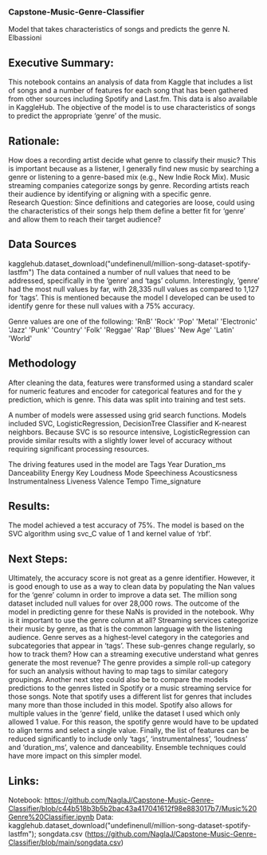 ### Capstone-Music-Genre-Classifier
Model that takes characteristics of songs and predicts the genre
N. Elbassioni

## Executive Summary:
This notebook contains an analysis of data from Kaggle that includes a list of songs and a number of features for each song that has been gathered from other sources including Spotify and Last.fm.  This data is also available in KaggleHub. The objective of the model is to use characteristics of songs to predict the appropriate ‘genre’ of the music.

## Rationale:
How does a recording artist decide what genre to classify their music? This is important because as a listener, I generally find new music by searching a genre or listening to a genre-based mix (e.g., New Indie Rock Mix).  Music streaming companies categorize songs by genre.  Recording artists reach their audience by identifying or aligning with a specific genre.  
Research Question:
Since definitions and categories are loose, could using the characteristics of their songs help them define a better fit for ‘genre’ and allow them to reach their target audience?

## Data Sources
kagglehub.dataset_download("undefinenull/million-song-dataset-spotify-lastfm")
The data contained a number of null values that need to be addressed, specifically in the ‘genre’ and ‘tags’ column. Interestingly, ‘genre’ had the most null values by far, with 28,335 null values as compared to 1,127 for ‘tags’. This is mentioned because the model I developed can be used to identify genre for these null values with a 75% accuracy.

Genre values are one of the following:  'RnB' 'Rock' 'Pop' 'Metal' 'Electronic' 'Jazz' 'Punk' 'Country'
 'Folk' 'Reggae' 'Rap' 'Blues' 'New Age' 'Latin' 'World'

## Methodology
After cleaning the data, features were transformed using a standard scaler for numeric features and encoder for categorical features and for the y prediction, which is genre. This data was split into training and test sets.

A number of models were assessed using grid search functions.  Models included SVC, LogisticRegression, DecisionTree Classifier and K-nearest neighbors. Because SVC is so resource intensive, LogisticRegression can provide similar results with a slightly lower level of accuracy without requiring significant processing resources. 

The driving features used in the model are 
Tags
Year
Duration_ms
Danceability
Energy
Key
Loudness
Mode
Speechiness
Acousticsness
Instrumentalness
Liveness
Valence
Tempo
Time_signature

## Results:
The model achieved a test accuracy of 75%. The model is based on the SVC algorithm using svc_C value of 1 and kernel value of ‘rbf’.

## Next Steps:
Ultimately, the accuracy score is not great as a genre identifier.  However, it is good enough to use as a way to clean data by populating the Nan values for the ‘genre’ column in order to improve a data set.  The million song dataset included null values for over 28,000 rows.  The outcome of the model in predicting genre for these NaNs is provided in the notebook.
Why is it important to use the genre column at all?  Streaming services categorize their music by genre, as that is the common language with the listening audience.  Genre serves as a highest-level category in the categories and subcategories that appear in ‘tags’.  These sub-genres change regularly, so how to track them? How can a streaming executive understand what genres generate the most revenue? The genre provides a simple roll-up category for such an analysis without having to map tags to similar category groupings.
Another next step could also be to compare the models predictions to the genres listed in Spotify or a music streaming service for those songs.  Note that spotify uses a different list for genres that includes many more than those included in this model.  Spotify also allows for multiple values in the ‘genre’ field, unlike the dataset I used which only allowed 1 value. For this reason, the spotify genre would have to be updated to align terms and select a single value.
Finally, the list of features can be reduced significantly to include only ‘tags’, ‘instrumentalness’, ‘loudness’ and ‘duration_ms’, valence and danceability. Ensemble techniques could have more impact on this simpler model.

## Links:
Notebook: https://github.com/NaglaJ/Capstone-Music-Genre-Classifier/blob/c44b518b3b5b2bac43a417041612f98e883017b7/Music%20Genre%20Classifier.ipynb
Data: kagglehub.dataset_download("undefinenull/million-song-dataset-spotify-lastfm"); songdata.csv (https://github.com/NaglaJ/Capstone-Music-Genre-Classifier/blob/main/songdata.csv)

